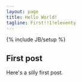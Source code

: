 ```yaml
---
layout: page
title: Hello World!
tagline: First!!1!eleventy
---
```

{% include JB/setup %}

## First post

Here's a silly first post.
